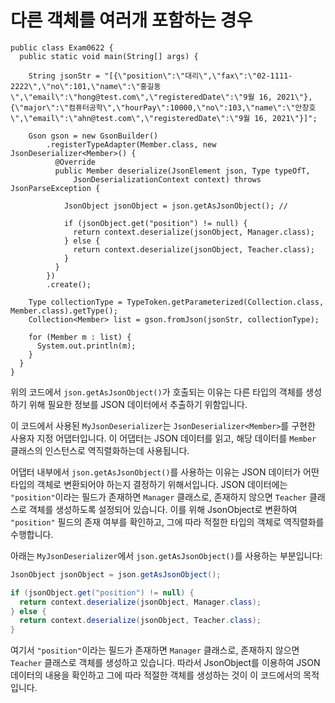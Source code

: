 # 다른 객체를 여러개 포함하는 경우
```
public class Exam0622 {
  public static void main(String[] args) {

    String jsonStr = "[{\"position\":\"대리\",\"fax\":\"02-1111-2222\",\"no\":101,\"name\":\"홍길동\",\"email\":\"hong@test.com\",\"registeredDate\":\"9월 16, 2021\"},{\"major\":\"컴퓨터공학\",\"hourPay\":10000,\"no\":103,\"name\":\"안창호\",\"email\":\"ahn@test.com\",\"registeredDate\":\"9월 16, 2021\"}]";

    Gson gson = new GsonBuilder()
        .registerTypeAdapter(Member.class, new JsonDeserializer<Member>() {
          @Override
          public Member deserialize(JsonElement json, Type typeOfT,
              JsonDeserializationContext context) throws JsonParseException {

            JsonObject jsonObject = json.getAsJsonObject(); // 

            if (jsonObject.get("position") != null) {
              return context.deserialize(jsonObject, Manager.class);
            } else {
              return context.deserialize(jsonObject, Teacher.class);
            }
          }
        })
        .create();

    Type collectionType = TypeToken.getParameterized(Collection.class, Member.class).getType();
    Collection<Member> list = gson.fromJson(jsonStr, collectionType);

    for (Member m : list) {
      System.out.println(m);
    }
  }
}
```

위의 코드에서 `json.getAsJsonObject()`가 호출되는 이유는 다른 타입의 객체를 생성하기 위해 필요한 정보를 JSON 데이터에서 추출하기 위함입니다.

이 코드에서 사용된 `MyJsonDeserializer`는 `JsonDeserializer<Member>`를 구현한 사용자 지정 어댑터입니다. 이 어댑터는 JSON 데이터를 읽고, 해당 데이터를 `Member` 클래스의 인스턴스로 역직렬화하는데 사용됩니다.

어댑터 내부에서 `json.getAsJsonObject()`를 사용하는 이유는 JSON 데이터가 어떤 타입의 객체로 변환되어야 하는지 결정하기 위해서입니다. JSON 데이터에는 `"position"`이라는 필드가 존재하면 `Manager` 클래스로, 존재하지 않으면 `Teacher` 클래스로 객체를 생성하도록 설정되어 있습니다. 이를 위해 JsonObject로 변환하여 `"position"` 필드의 존재 여부를 확인하고, 그에 따라 적절한 타입의 객체로 역직렬화를 수행합니다.

아래는 `MyJsonDeserializer`에서 `json.getAsJsonObject()`를 사용하는 부분입니다:

```java
JsonObject jsonObject = json.getAsJsonObject();

if (jsonObject.get("position") != null) {
  return context.deserialize(jsonObject, Manager.class);
} else {
  return context.deserialize(jsonObject, Teacher.class);
}
```

여기서 `"position"`이라는 필드가 존재하면 `Manager` 클래스로, 존재하지 않으면 `Teacher` 클래스로 객체를 생성하고 있습니다. 따라서 JsonObject를 이용하여 JSON 데이터의 내용을 확인하고 그에 따라 적절한 객체를 생성하는 것이 이 코드에서의 목적입니다.